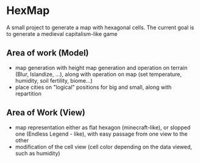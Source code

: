 # HexMap
A small project to generate a map with hexagonal cells. 
The current goal is to generate a medieval capitalism-like game

## Area of work (Model) 
- map generation with height map generation and operation on terrain (Blur, Islandize, ...), 
along with operation on map (set temperature, humidity, soil fertility, biome...)
- place cities on "logical" positions for big and small, along with repartition

## Area of Work (View)
- map representation either as flat hexagon (minecraft-like), or slopped one 
(Endless Legend - like), with easy passage from one view to the other
- modification of the cell view (cell color depending on the data viewed, such as humidity)
